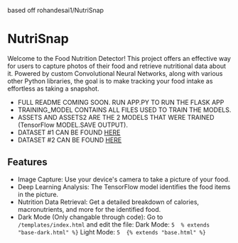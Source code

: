based off rohandesai1/NutriSnap

# **NutriSnap**
Welcome to the Food Nutrition Detector! This project offers an effective way for users to capture photos of their food and retrieve nutritional data about it. Powered by custom Convolutional Neural Networks, along with various other Python libraries, the goal is to make tracking your food intake as effortless as taking a snapshot.

- FULL README COMING SOON. RUN APP.PY TO RUN THE FLASK APP 
- TRAINING_MODEL CONTAINS ALL FILES USED TO TRAIN THE MODELS. 
- ASSETS AND ASSETS2 ARE THE 2 MODELS THAT WERE TRAINED (TensorFlow MODEL.SAVE OUTPUT).
- DATASET #1 CAN BE FOUND [HERE](https://www.kaggle.com/datasets/bjoernjostein/food-classification)
- DATASET #2 CAN BE FOUND [HERE](https://www.kaggle.com/datasets/kmader/food41)


## Features
 
- Image Capture: Use your device's camera to take a picture of your food.
- Deep Learning Analysis: The TensorFlow model identifies the food items in the picture.
- Nutrition Data Retrieval: Get a detailed breakdown of calories, macronutrients, and more for the identified food.
- Dark Mode (Only changable through code): Go to `/templates/index.html` and edit the file:
Dark Mode:
```5  % extends "base-dark.html" %}```
Light Mode:
```5  {% extends "base.html" %}```

